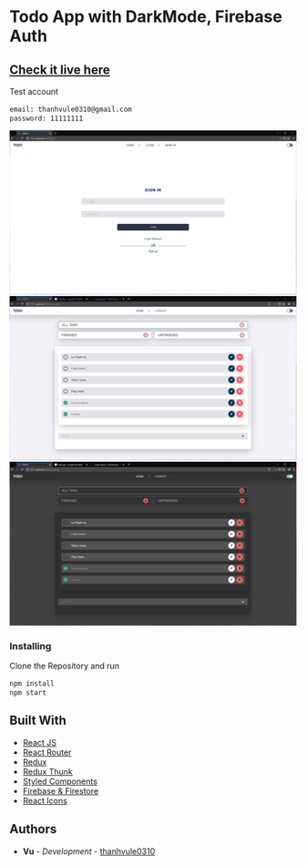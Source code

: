 # Todo App with DarkMode, Firebase Auth

## [Check it live here](https://react-todoapp-firebase.herokuapp.com/)

Test account

```
email: thanhvule0310@gmail.com
password: 11111111
```

![Thumbnail](1.png) ![Thumbnail2](2.png) ![Thumbnail3](3.png)

### Installing

Clone the Repository and run

```
npm install
npm start
```

## Built With

- [React JS](https://reactjs.org/)
- [React Router](https://github.com/ReactTraining/react-router)
- [Redux](https://redux.js.org/)
- [Redux Thunk](https://github.com/reduxjs/redux-thunk)
- [Styled Components](https://www.styled-components.com)
- [Firebase & Firestore](https://firebase.google.com)
- [React Icons](https://react-icons.netlify.com/)

## Authors

- **Vu** - _Development_ - [thanhvule0310](https://github.com/thanhvule0310)
